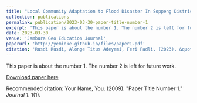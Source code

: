 ```yaml
---
title: "Local Community Adaptation to Flood Disaster In Soppeng District"
collection: publications
permalink: publication/2023-03-30-paper-title-number-1
excerpt: 'This paper is about the number 1. The number 2 is left for future work.'
date: 2023-03-30
venue: 'Jambura Geo Education Journal'
paperurl: 'http://yemioke.github.io/files/paper1.pdf'
citation: 'Rusdi Rusdi, Alonge Titus Adeyemi, Feri Padli. (2023). &quot; Local Community Adaptation to Flood Disaster In Soppeng District.&quot; <i>Jambura Geo Education Journal</i>. 1(1).'
---
```

This paper is about the number 1. The number 2 is left for future work.

[Download paper here](http://yemioke.github.io/files/paper1.pdf)

Recommended citation: Your Name, You. (2009). "Paper Title Number 1." <i>Journal 1</i>. 1(1).
